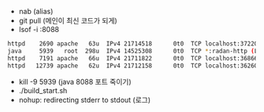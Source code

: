 - nab (alias)
- git pull (메인이 최신 코드가 되게)
- lsof -i :8088

```bash
httpd    2690 apache   63u  IPv4 21714518      0t0  TCP localhost:37220->localhost:radan-http (CLOSE_WAIT)
java     5939   root  298u  IPv4 14525308      0t0  TCP *:radan-http (LISTEN)
httpd    7191 apache   66u  IPv4 21711822      0t0  TCP localhost:36866->localhost:radan-http (CLOSE_WAIT)
httpd   12739 apache   62u  IPv4 21712158      0t0  TCP localhost:36260->localhost:radan-http (CLOSE_WAIT)
```

- kill -9 5939 (java 8088 포트 죽이기)
- ./build_start.sh
- nohup: redirecting stderr to stdout (로그)